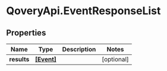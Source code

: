 # QoveryApi.EventResponseList

## Properties

Name | Type | Description | Notes
------------ | ------------- | ------------- | -------------
**results** | [**[Event]**](Event.md) |  | [optional] 


